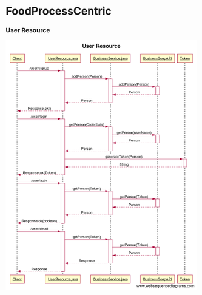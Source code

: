# FoodProcessCentric


### User Resource
![alt text](https://github.com/introsde-2017-project/FoodProcessCentric/blob/master/User_Resource.png)
